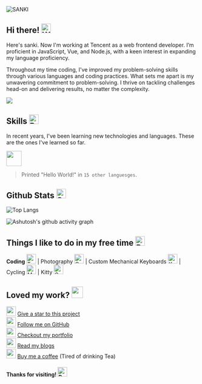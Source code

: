 ![SANKI](https://res.wx.qq.com/op_res/2hN3hZ16nzljLlWgdkGCauMA8XGwXnVy3yv4XEozv8E4IzWCI8pDvMvVslUBw1INddjFiFrhao5Sj2O3HdvE3g)

## Hi there! <img src="https://raw.githubusercontent.com/Tarikul-Islam-Anik/Animated-Fluent-Emojis/master/Emojis/Hand%20gestures/Waving%20Hand.png" alt="Waving Hand" width="25" height="25" /> 

Here's sanki. Now I'm working at Tencent as a web frontend developer. I’m proficient in JavaScript, Vue, and Node.js, with a keen interest in expanding my language proficiency.

Throughout my time coding, I've improved my problem-solving skills through various languages and coding practices. What sets me apart is my unwavering commitment to problem-solving. I thrive on tackling challenges head-on and delivering results, no matter the complexity.

<picture>
  <source media="(prefers-color-scheme: dark)" srcset="https://readme-typing-svg.demolab.com?font=Nothing+You+Could+Do&size=22&pause=1000&color=FFFFFF&width=500&lines=where+creativity+meets+code" />
  <source media="(prefers-color-scheme: light)" srcset="https://readme-typing-svg.demolab.com?font=Nothing+You+Could+Do&size=22&pause=1000&color=000000&width=500&lines=where+creativity+meets+code" />
  <img src="https://readme-typing-svg.demolab.com?font=Nothing+You+Could+Do&size=22&pause=1000&color=000000&width=500&lines=where+creativity+meets+code" />
</picture>

## Skills <img src="https://raw.githubusercontent.com/Tarikul-Islam-Anik/Animated-Fluent-Emojis/master/Emojis/Travel%20and%20places/Rocket.png" alt="Rocket" width="25" height="25" />

In recent years, I've been learning new technologies and languages. These are the ones I've learned so far.

<p align="left">
  <a href="https://skillicons.dev">
    <img src="https://skillicons.dev/icons?i=js,ts,vue,vite,webpack,nodejs,vscode,notion&theme=light" height="40" />
  </a>
</p>

> Printed "Hello World!" in `15 other languesges`.

## Github Stats <img src="https://raw.githubusercontent.com/Tarikul-Islam-Anik/Animated-Fluent-Emojis/master/Emojis/Travel%20and%20places/Star.png" alt="Star" width="25" height="25" />

![Top Langs](https://github-readme-stats.vercel.app/api/top-langs/?username=sankigan&layout=compact)

<!-- ![GitHub stats](https://github-readme-stats.vercel.app/api?username=sankigan&show_icons=true&theme=) -->

![Ashutosh's github activity graph](https://github-readme-activity-graph.vercel.app/graph?username=sankigan&theme=vue&hide_border=true)

## Things I like to do in my free time <img src="https://raw.githubusercontent.com/Tarikul-Islam-Anik/Animated-Fluent-Emojis/master/Emojis/Activities/Party%20Popper.png" alt="Party Popper" width="25" height="25" />

**Coding** <img src="https://raw.githubusercontent.com/Tarikul-Islam-Anik/Animated-Fluent-Emojis/master/Emojis/People/Technologist.png" alt="Technologist" width="25" height="25" /> | Photography <img src="https://raw.githubusercontent.com/Tarikul-Islam-Anik/Animated-Fluent-Emojis/master/Emojis/Objects/Camera%20with%20Flash.png" alt="Camera with Flash" width="25" height="25" /> | Custom Mechanical Keyboards <img src="https://raw.githubusercontent.com/Tarikul-Islam-Anik/Animated-Fluent-Emojis/master/Emojis/Objects/Keyboard.png" alt="Keyboard" width="25" height="25" /> | Cycling <img src="https://raw.githubusercontent.com/Tarikul-Islam-Anik/Animated-Fluent-Emojis/master/Emojis/People%20with%20activities/Man%20Mountain%20Biking%20Light%20Skin%20Tone.png" alt="Man Mountain Biking Light Skin Tone" width="25" height="25" /> | Kitty <img src="https://raw.githubusercontent.com/Tarikul-Islam-Anik/Animated-Fluent-Emojis/master/Emojis/Animals/Cat%20Face.png" alt="Cat Face" width="25" height="25" />

## Loved my work? <img src="assets/images/Heart on Fire.png" width="30">

<img src="assets/images/Star.png" width="25"/>&nbsp;[Give a star to this project](https://github.com/Tarikul-Islam-Anik/tarikul-islam-anik) <br/>
<img src="assets/images/Folded Hands Light Skin Tone.png" width="25"/>&nbsp;[Follow me on GitHub](https://github.com/Tarikul-Islam-Anik)<br/>
<img src="assets/images/Globe with Meridians.png" width="25"/>&nbsp;[Checkout my portfolio](https://oxyzen.vercel.app/)<br/>
<img src="assets/images/Writing Hand Light Skin Tone.png" width="25"/>&nbsp;[Read my blogs](https://oxyzen.vercel.app/blog)<br/>
<img src="assets/images/Hot Beverage.png" width="25"> [Buy me a coffee](https://ko-fi.com/oxyzen) (Tired of drinking Tea)

#### Thanks for visiting! <img src="https://raw.githubusercontent.com/Tarikul-Islam-Anik/Animated-Fluent-Emojis/master/Emojis/Smilies/Partying%20Face.png" alt="Partying Face" width="25" height="25" />
